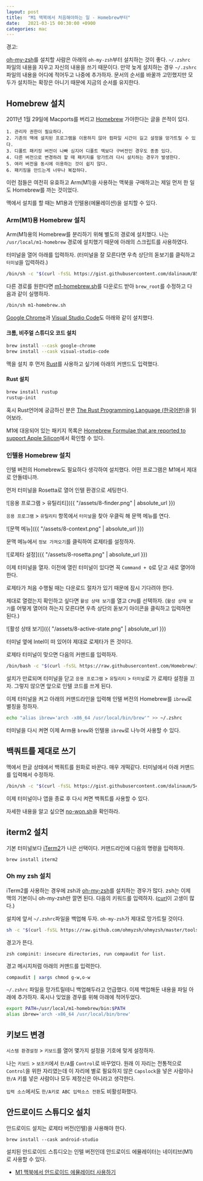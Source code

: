 ```yaml
---
layout: post
title:  "M1 맥북에서 처음해야하는 일 - Homebrew부터"
date:   2021-03-15 00:30:00 +0900
categories: mac
---
```


경고:

[oh-my-zsh](https://ohmyz.sh)를 설치할 사람은 아래의 `oh-my-zsh`부터 설치하는 것이 좋다. `~/.zshrc` 파일의 내용을 지우고 자신의 내용을 쓰기 때문이다. 만약 늦게 설치하는 경우 `~/.zshrc` 파일의 내용을 어디에 적어두고 나중에 추가하자. 문서의 순서를 바꿀까 고민했지만 모두가 설치하는 확장은 아니기 때문에 지금의 순서를 유지한다.

## Homebrew 설치

2011년 1월 29일에 Macports를 버리고 [Homebrew](https://brew.sh) 가야한다는 글을 쓴적이 있다.

```
1. 관리자 권한이 필요하다.
2. 기존의 맥에 설치된 프로그램을 이용하지 않아 컴파일 시간이 길고 설정을 망가트릴 수 있다.
3. 디폴트 패키징 버전이 나빠 심지어 디폴트 맥보다 구버전인 경우도 종종 있다.
4. 다른 버전으로 변경하려 할 때 패키지를 망가트려 다시 설치하는 경우가 발생한다.
5. 여러 버전을 동시에 이용하는 것이 쉽지 않다.
6. 패키징을 만드는게 너무나 복잡하다.
```

이런 점들은 여전히 유효하고 Arm(M1)을 사용하는 맥북을 구매하고는 제일 먼저 한 일도 Homebrew를 까는 것이었다.

맥에서 설치를 할 때는 M1용과 인텔용(에뮬레이션)을 설치할 수 있다.

### Arm(M1)용 Homebrew 설치

Arm(M1)용의 Homebrew를 분리하기 위해 별도의 경로에 설치했다. 나는 `/usr/local/m1-homebrew` 경로에 설치했기 때문에 아래의 스크립트를 사용하였다.

터미널을 열어 아래를 입력하자. (터미널을 잘 모른다면 우측 상단의 돋보기를 클릭하고 `터미널`을 입력하라.)

```sh
/bin/sh -c "$(curl -fsSL https://gist.githubusercontent.com/dalinaum/85cd0806d0d23272bc42a44375d19fbf/raw/7a198d0b90b70031ff0892c028e47a8abcf82f73/m1-homebrew.sh)"
```

다른 경로를 원한다면 [m1-homebrew.sh](https://gist.github.com/dalinaum/85cd0806d0d23272bc42a44375d19fbf)를 다운로드 받아 `brew_root`를 수정하고 다음과 같이 실행하자.

```sh
/bin/sh m1-homebrew.sh
```

[Google Chrome](https://www.google.com/intl/ko/chrome/)과 [Visual Studio Code](https://code.visualstudio.com)도 아래와 같이 설치했다.

#### 크롬, 비주얼 스튜디오 코드 설치

```sh
brew install --cask google-chrome
brew install --cask visual-studio-code
```

맥을 설치 후 먼저 [Rust](https://www.rust-lang.org)를 사용하고 싶기에 아래의 커맨드도 입력했다.

#### Rust 설치

```sh
brew install rustup
rustup-init
```

혹시 Rust언어에 궁금하신 분은 [The Rust Programming Language (한국어판)](https://rinthel.github.io/rust-lang-book-ko/)을 읽어보라.

M1에 대응되어 있는 패키지 목록은 [Homebrew Formulae that are reported to support Apple Silicon](https://doesitarm.com/kind/homebrew/)에서 확인할 수 있다.

### 인텔용 Homebrew 설치

인텔 버전의 Homebrew도 필요하다 생각하여 설치했다. 어떤 프로그램은 M1에서 제대로 안돌테니까.

먼저 터미널을 Rosetta로 열어 인텔 환경으로 세팅한다.

![응용 프로그램 > 유틸리티]({{ "/assets/8-finder.png" | absolute_url }})

`응용 프로그램` > `유틸리티` 항목에서 `터미널`을 찾아 우클릭 해 문맥 메뉴를 연다.

![문맥 메뉴]({{ "/assets/8-context.png" | absolute_url }})

문맥 메뉴에서 `정보 가져오기`를 클릭하여 로제타를 설정하자.

![로제타 설정]({{ "/assets/8-rosetta.png" | absolute_url }})

이제 터미널을 열자. 이전에 열린 터미널이 있다면 꼭 `Command + Q`로 닫고 새로 열어야 한다.

로제타가 처음 수행될 때는 다운로드 절차가 있기 때문에 잠시 기다려야 한다.

제대로 열렸는지 확인하고 싶다면 `활성 상태 보기`를 열고 `CPU`를 선택하자. (`활성 상태 보기`를 어떻게 열어야 하는지 모른다면 우측 상단의 돋보기 아이콘을 클릭하고 입력하면 된다.)

![활성 상태 보기]({{ "/assets/8-active-state.png" | absolute_url }})

터미널 옆에 Intel이 떠 있어야 제대로 로제타가 뜬 것이다.

로제타 터미널이 맞으면 다음의 커맨드를 입력하자.

```sh
/bin/bash -c "$(curl -fsSL https://raw.githubusercontent.com/Homebrew/install/HEAD/install.sh)"
```

설치가 만료되며 터미널을 닫고 `응용 프로그램` > `유틸리티` > `터미널`로 가 로제타 설정을 끄자. 그렇지 않으면 앞으로 인텔 코드를 쓰게 된다.

이제 터미널을 켜고 아래의 커맨드라인을 입력해 인텔 버전의 Homebrew를 `ibrew`로 별칭을 정하자.

```sh
echo "alias ibrew='arch -x86_64 /usr/local/bin/brew'" >> ~/.zshrc
```

터미널을 다시 켜면 이제 Arm용 `brew`와 인텔용 `ibrew`로 나누어 사용할 수 있다.

## 백쿼트를 제대로 쓰기

맥에서 한글 상태에서 백쿼트를 원화로 바꾼다. 매우 개떡같다. 터미널에서 아래 커맨드를 입력해서 수정하자.

```sh
/bin/sh -c "$(curl -fsSL https://gist.githubusercontent.com/dalinaum/5440f140a68f91a197028eba083cf8bc/raw/259f2382253db541dcb1f99168f1f13e78435433/no-won.sh)"
```

이제 터미널이나 앱을 종료 후 다시 켜면 백쿼트를 사용할 수 있다.

자세한 내용을 알고 싶으면 
[no-won.sh](https://gist.github.com/dalinaum/5440f140a68f91a197028eba083cf8bc)을 확인하라.

## iterm2 설치

기본 터미널보다 [iTerm2](https://iterm2.com)가 나은 선택이다. 커맨드라인에 다음의 명령을 입력하자.

```sh
brew install iterm2
```

### Oh my zsh 설치

iTerm2를 사용하는 경우에 zsh과 [oh-my-zsh](https://ohmyz.sh)를 설치하는 경우가 많다. zsh는 이제 맥의 기본이니 oh-my-zsh만 깔면 된다. 다음의 키워드를 입력하자. ([curl](https://curl.se)이 고생이 많다.)

설치에 앞서 `~/.zshrc`파일을 백업해 두자. `oh-my-zsh`가 제대로 망가트릴 것이다.

```sh
sh -c "$(curl -fsSL https://raw.github.com/ohmyzsh/ohmyzsh/master/tools/install.sh)"
```

경고가 뜬다.

```
zsh compinit: insecure directories, run compaudit for list.
```

경고 메시지처럼 아래의 커맨드를 입력한다.

```sh
compaudit | xargs chmod g-w,o-w
```

`~/.zshrc` 파일을 망가트릴테니 백업해두라고 언급했다. 이제 백업해둔 내용을 파일 아래에 추가하자. 혹시나 잊었을 경우를 위해 아래에 적어두었다.

```sh
export PATH=/usr/local/m1-homebrew/bin:$PATH
alias ibrew='arch -x86_64 /usr/local/bin/brew'
```

## 키보드 변경

`시스템 환경설정` > `키보드`를 열어 몇가지 설정을 기호에 맞게 설정하자.

나는 `키보드` > `보조키`에서 `한/A`를 `Control`로 바꾸었다. 원래 이 자리는 전통적으로 `Control`을 위한 자리였는데 이 자리에 별로 필요하지 않은 `Capslock`을 넣은 사람이나 `한/A` 키를 넣은 사람이나 모두 제정신은 아니라고 생각한다.

`입력 소스`에서도 `한/A키로 ABC 입력소스 전환`도 비활성화했다.

## 안드로이드 스튜디오 설치

안드로이드 설치는 로제타 버전(인텔)을 사용해야 한다.

```
brew install --cask android-studio
```

설치된 안드로이드 스튜디오는 인텔 버전인데 안드로이드 에뮬레이터는 네이티브(M1)로 사용할 수 있다.

* [M1 맥북에서 안드로이드 에뮬레이터 사용하기](http://dalinaum.github.io/android/2021/03/15/m1-android-emulatore.html)
